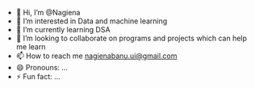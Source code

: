 - 👋 Hi, I’m @Nagiena
- 👀 I’m interested in Data and machine learning
- 🌱 I’m currently learning DSA
- 💞️ I’m looking to collaborate on programs and projects which can help me learn
- 📫 How to reach me nagienabanu.ui@gmail.com
- 😄 Pronouns: ...
- ⚡ Fun fact: ...

<!---
Nagiena/Nagiena is a ✨ special ✨ repository because its `README.md` (this file) appears on your GitHub profile.
You can click the Preview link to take a look at your changes.
--->
